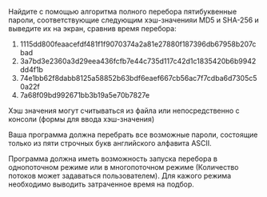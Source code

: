 Найдите с помощью алгоритма полного перебора пятибуквенные пароли, соответствующие следующим хэш-значенияи MD5 и SHA-256 и выведите их на экран, сравнив время перебора:

1. 1115dd800feaacefdf481f1f9070374a2a81e27880f187396db67958b207cbad
2. 3a7bd3e2360a3d29eea436fcfb7e44c735d117c42d1c1835420b6b9942dd4f1b
3. 74e1bb62f8dabb8125a58852b63bdf6eaef667cb56ac7f7cdba6d7305c50a22f
4. 7a68f09bd992671bb3b19a5e70b7827e

Хэш значения могут считываться из файла или непосредственно с консоли (формы для ввода хэш-значения)

Ваша программа должна перебрать все возможные пароли, состоящие только из пяти строчных букв английского алфавита ASCII.

Программа должна иметь возможность запуска перебора в однопоточном режиме или в многопоточном режиме (Количество потоков может задаваться пользователем). Для кажого режима необходимо выводить затраченное время на подбор.